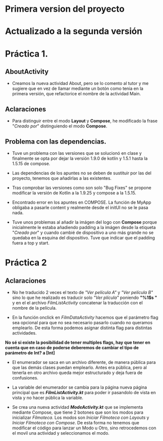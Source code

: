 # Primera version del proyecto
# Actualizado a la segunda versión

# Práctica 1.
## AboutActivity

- Creamos la nueva actividad About, pero se lo comento al tutor y me sugiere que en vez de llamar mediante un botón como tenia en la primera versión, que refactorice el nombre de la actividad Main.

## Aclaraciones 

- Para distinguir entre el modo **Layout** y **Compose**, he modificado la frase "*Creado por*" distinguiendo el modo **Compose**.

## Problema con las dependencias.

- Tuve un problema con las versiones que se solucionó en clase y finalmente se opta por dejar la versión 1.9.0 de kotlin y 1.5.1 hasta la 1.5.15 de compose.

- Las dependencias de los apuntes no se deben de sustituir por las del proyecto, tenemos que añadirlas a las existentes.

- Tras comprobar las versiones como son solo "Bug Fixes" se propone modificar la versión de Kotlin a la 1.9.25 y compose a la 1.5.15.

- Encontrado error en los apuntes en COMPOSE. La función de MyApp obligaba a pasarle content y realmente desde el initUI no se le pasa nada.

- Tuve unos problemas al añadir la imágen del logo con **Compose** porque inicialmente le estaba añadiendo padding a la imágen desde la etiqueta "*Creado por*" y cuando cambié de dispositivo a uno más grande no se quedaba en la esquina del dispositivo. Tuve que indicar que el padding fuera a top y start.

# Práctica 2

## Aclaraciones

- No he traducido 2 veces el texto de *"Ver película A"* y *"Ver película B"* sino lo que he realizado es traducir solo *"Ver plícula"* poniendo **"%1$s "** y en el el archivo *FilmListActivity* concatenar la traducción con el nombre de la película.

- En la función onclick en *FilmDataActivity* hacemos que el parámetro flag sea opcional para que no sea necesario pasarlo cuando no queramos emplearlo. De esta forma podemos asignar distinta flag para distintas actividades.

**No sé si existe la posibilidad de tener multiples flags, hay que tener en cuenta que en caso de poderse deberemos de cambiar el tipo de parámetro de Int? a [Int]**

- El enumerador se saca en un archivo diferente, de manera pública para que las demás clases puedan emplearlo. Antes era pública, pero al tenerla en otro archivo queda mejor estructurado y deja fuera de confusiones.

- La variable del enumerador  se cambia para la página nueva página principal que es ***FilmListActivity.kt*** para poder ir pasandolo de vista en vista y no hacer pública la variable.

- Se crea una nueva actividad ***ModeActivity.kt*** que se implementa mediante Compose, que tiene 2 botones que son los modos para inicializar *Filmoteca*. 
  Los modos son *Iniciar Filmoteca con Layouts* y *Iniciar Filmoteca con Compose*. De esta forma no tenemos que modificar el código para lanzar un Modo u Otro, sino retrocedemos con el movil una actividad y seleccionamos el modo.
